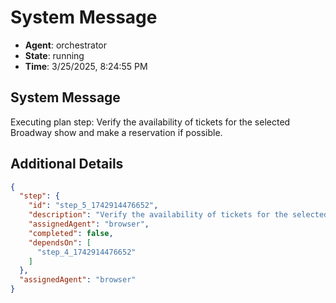 # System Message

- **Agent**: orchestrator
- **State**: running
- **Time**: 3/25/2025, 8:24:55 PM

## System Message

Executing plan step: Verify the availability of tickets for the selected Broadway show and make a reservation if possible.

## Additional Details

```json
{
  "step": {
    "id": "step_5_1742914476652",
    "description": "Verify the availability of tickets for the selected Broadway show and make a reservation if possible.",
    "assignedAgent": "browser",
    "completed": false,
    "dependsOn": [
      "step_4_1742914476652"
    ]
  },
  "assignedAgent": "browser"
}
```

